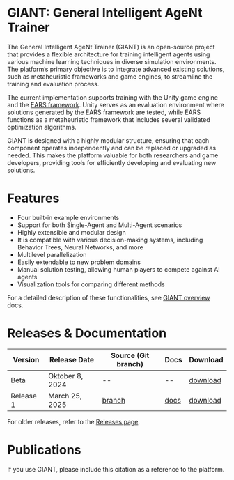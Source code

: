 # GIANT: General Intelligent AgeNt Trainer
The General Intelligent AgeNt Trainer (GIANT) is an open-source project that provides a flexible architecture for training intelligent agents using various machine learning techniques in diverse simulation environments. The platform’s primary objective is to integrate advanced existing solutions, such as metaheuristic frameworks and game engines, to streamline the training and evaluation process.

The current implementation supports training with the Unity game engine and the [EARS framework](https://github.com/UM-LPM/EARS). Unity serves as an evaluation environment where solutions generated by the EARS framework are tested, while EARS functions as a metaheuristic framework that includes several validated optimization algorithms.

GIANT is designed with a highly modular structure, ensuring that each component operates independently and can be replaced or upgraded as needed. This makes the platform valuable for both researchers and game developers, providing tools for efficiently developing and evaluating new solutions.

# Features
- Four built-in example environments
- Support for both Single-Agent and Multi-Agent scenarios
- Highly extensible and modular design
- It is compatible with various decision-making systems, including Behavior Trees, Neural Networks, and more
- Multilevel parallelization
- Easily extendable to new problem domains
- Manual solution testing, allowing human players to compete against AI agents
- Visualization tools for comparing different methods

For a detailed description of these functionalities, see [GIANT overview](/docs/GIANT_overview.md) docs.

# Releases & Documentation

| Version | Release Date | Source (Git branch) | Docs | Download|
|----------|----------|----------|----------|----------|
| Beta | Oktober 8, 2024 | -- | -- | [download](https://github.com/UM-LPM/GIANT/releases/tag/v1.0.0) | 
| Release 1 | March 25, 2025 | [branch](https://github.com/UM-LPM/GIANT/tree/release_1) | [docs](https://github.com/UM-LPM/GIANT/blob/release_1/docs/GIANT_overview.md) | [download](https://github.com/UM-LPM/GIANT/releases/tag/release_1) | 

For older releases, refer to the [Releases page](https://github.com/UM-LPM/GIANT/releases).

# Publications
If you use GIANT, please include this citation as a reference to the platform.

```

```
